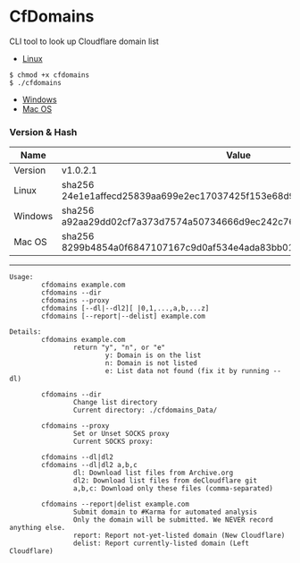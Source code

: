 # CfDomains


CLI tool to look up Cloudflare domain list


- [Linux](https://mypdns.org/dCF/deCloudflare/-/raw/master/tool/cfdomains/cfdomains.linux?inline=false)
```
$ chmod +x cfdomains
$ ./cfdomains
```

- [Windows](https://mypdns.org/dCF/deCloudflare/-/raw/master/tool/cfdomains/cfdomains.exe?inline=false)
- [Mac OS](https://mypdns.org/dCF/deCloudflare/-/raw/master/tool/cfdomains/cfdomains.app?inline=false)


### Version & Hash

| Name | Value |
| -- | -- |
| Version | v1.0.2.1 |
| Linux | sha256 24e1e1affecd25839aa699e2ec17037425f153e68d9f6cc0c828231033603f5a |
| Windows | sha256 a92aa29dd02cf7a373d7574a50734666d9ec242c767ea45058d22b70dcf0db8c |
| Mac OS | sha256 8299b4854a0f6847107167c9d0af534e4ada83bb0184ddab8f3111adeaa14a55 |


----

```
Usage:
        cfdomains example.com
        cfdomains --dir
        cfdomains --proxy
        cfdomains [--dl|--dl2][ |0,1,...,a,b,...z]
        cfdomains [--report|--delist] example.com

Details:
        cfdomains example.com
                return "y", "n", or "e"
                        y: Domain is on the list
                        n: Domain is not listed
                        e: List data not found (fix it by running --dl)

        cfdomains --dir
                Change list directory
                Current directory: ./cfdomains_Data/

        cfdomains --proxy
                Set or Unset SOCKS proxy
                Current SOCKS proxy:

        cfdomains --dl|dl2
        cfdomains --dl|dl2 a,b,c
                dl: Download list files from Archive.org
                dl2: Download list files from deCloudflare git
                a,b,c: Download only these files (comma-separated)

        cfdomains --report|delist example.com
                Submit domain to #Karma for automated analysis
                Only the domain will be submitted. We NEVER record anything else.
                report: Report not-yet-listed domain (New Cloudflare)
                delist: Report currently-listed domain (Left Cloudflare)
```
